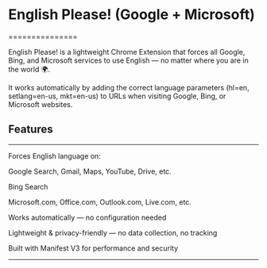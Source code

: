 # English Please! (Google + Microsoft)
===============

English Please! is a lightweight Chrome Extension that forces all Google, Bing, and Microsoft services to use English — no matter where you are in the world 🌍.

It works automatically by adding the correct language parameters (hl=en, setlang=en-us, mkt=en-us) to URLs when visiting Google, Bing, or Microsoft websites.

## Features
-------
Forces English language on:

Google Search, Gmail, Maps, YouTube, Drive, etc.

Bing Search

Microsoft.com, Office.com, Outlook.com, Live.com, etc.

Works automatically — no configuration needed

Lightweight & privacy-friendly — no data collection, no tracking

Built with Manifest V3 for performance and security

---
